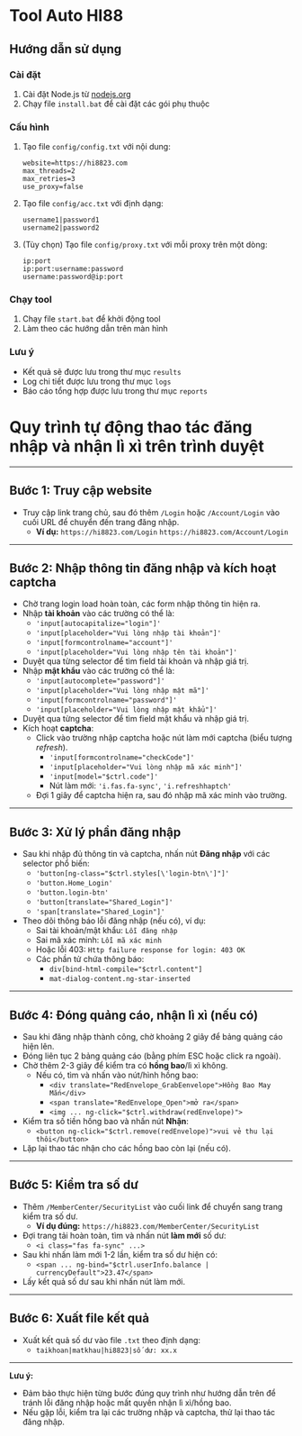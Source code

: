 # Tool Auto HI88

## Hướng dẫn sử dụng

### Cài đặt

1. Cài đặt Node.js từ [nodejs.org](https://nodejs.org/)
2. Chạy file `install.bat` để cài đặt các gói phụ thuộc

### Cấu hình

1. Tạo file `config/config.txt` với nội dung:
   ```
   website=https://hi8823.com
   max_threads=2
   max_retries=3
   use_proxy=false
   ```

2. Tạo file `config/acc.txt` với định dạng:
   ```
   username1|password1
   username2|password2
   ```

3. (Tùy chọn) Tạo file `config/proxy.txt` với mỗi proxy trên một dòng:
   ```
   ip:port
   ip:port:username:password
   username:password@ip:port
   ```

### Chạy tool

1. Chạy file `start.bat` để khởi động tool
2. Làm theo các hướng dẫn trên màn hình

### Lưu ý

- Kết quả sẽ được lưu trong thư mục `results`
- Log chi tiết được lưu trong thư mục `logs`
- Báo cáo tổng hợp được lưu trong thư mục `reports`

# Quy trình tự động thao tác đăng nhập và nhận lì xì trên trình duyệt

---

## **Bước 1: Truy cập website**
- Truy cập link trang chủ, sau đó thêm `/Login` hoặc `/Account/Login` vào cuối URL để chuyển đến trang đăng nhập.
  - **Ví dụ:**
    `https://hi8823.com/Login`
    `https://hi8823.com/Account/Login`

---

## **Bước 2: Nhập thông tin đăng nhập và kích hoạt captcha**
- Chờ trang login load hoàn toàn, các form nhập thông tin hiện ra.
- Nhập **tài khoản** vào các trường có thể là:
  - `'input[autocapitalize="login"]'`
  - `'input[placeholder="Vui lòng nhập tài khoản"]'`
  - `'input[formcontrolname="account"]'`
  - `'input[placeholder="Vui lòng nhập tên tài khoản"]'`
- Duyệt qua từng selector để tìm field tài khoản và nhập giá trị.
- Nhập **mật khẩu** vào các trường có thể là:
  - `'input[autocomplete="password"]'`
  - `'input[placeholder="Vui lòng nhập mật mã"]'`
  - `'input[formcontrolname="password"]'`
  - `'input[placeholder="Vui lòng nhập mật khẩu"]'`
- Duyệt qua từng selector để tìm field mật khẩu và nhập giá trị.
- Kích hoạt **captcha**:
  - Click vào trường nhập captcha hoặc nút làm mới captcha (biểu tượng *refresh*).
    - `'input[formcontrolname="checkCode"]'`
    - `'input[placeholder="Vui lòng nhập mã xác minh"]'`
    - `'input[model="$ctrl.code"]'`
    - Nút làm mới: `'i.fas.fa-sync'`, `'i.refreshhaptch'`
  - Đợi 1 giây để captcha hiện ra, sau đó nhập mã xác minh vào trường.

---

## **Bước 3: Xử lý phần đăng nhập**
- Sau khi nhập đủ thông tin và captcha, nhấn nút **Đăng nhập** với các selector phổ biến:
  - `'button[ng-class="$ctrl.styles[\'login-btn\']"]'`
  - `'button.Home_Login'`
  - `'button.login-btn'`
  - `'button[translate="Shared_Login"]'`
  - `'span[translate="Shared_Login"]'`
- Theo dõi thông báo lỗi đăng nhập (nếu có), ví dụ:
  - Sai tài khoản/mật khẩu: `Lỗi đăng nhập`
  - Sai mã xác minh: `Lỗi mã xác minh`
  - Hoặc lỗi 403: `Http failure response for login: 403 OK`
  - Các phần tử chứa thông báo:
    - `div[bind-html-compile="$ctrl.content"]`
    - `mat-dialog-content.ng-star-inserted`

---

## **Bước 4: Đóng quảng cáo, nhận lì xì (nếu có)**
- Sau khi đăng nhập thành công, chờ khoảng 2 giây để bảng quảng cáo hiện lên.
- Đóng liên tục 2 bảng quảng cáo (bằng phím ESC hoặc click ra ngoài).
- Chờ thêm 2-3 giây để kiểm tra có **hồng bao**/lì xì không.
  - Nếu có, tìm và nhấn vào nút/hình hồng bao:
    - `<div translate="RedEnvelope_GrabEenvelope">Hồng Bao May Mắn</div>`
    - `<span translate="RedEnvelope_Open">mở ra</span>`
    - `<img ... ng-click="$ctrl.withdraw(redEnvelope)">`
- Kiểm tra số tiền hồng bao và nhấn nút **Nhận**:
  - `<button ng-click="$ctrl.remove(redEnvelope)">vui vẻ thu lại thôi</button>`
- Lặp lại thao tác nhận cho các hồng bao còn lại (nếu có).

---

## **Bước 5: Kiểm tra số dư**
- Thêm `/MemberCenter/SecurityList` vào cuối link để chuyển sang trang kiểm tra số dư.
  - **Ví dụ đúng:**
    `https://hi8823.com/MemberCenter/SecurityList`
- Đợi trang tải hoàn toàn, tìm và nhấn nút **làm mới** số dư:
  - `<i class="fas fa-sync" ...>`
- Sau khi nhấn làm mới 1-2 lần, kiểm tra số dư hiện có:
  - `<span ... ng-bind="$ctrl.userInfo.balance | currencyDefault">23.47</span>`
- Lấy kết quả số dư sau khi nhấn nút làm mới.

---

## **Bước 6: Xuất file kết quả**
- Xuất kết quả số dư vào file `.txt` theo định dạng:
  - `taikhoan|matkhau|hi8823|số dư: xx.x`

---

**Lưu ý:**
- Đảm bảo thực hiện từng bước đúng quy trình như hướng dẫn trên để tránh lỗi đăng nhập hoặc mất quyền nhận lì xì/hồng bao.
- Nếu gặp lỗi, kiểm tra lại các trường nhập và captcha, thử lại thao tác đăng nhập.
